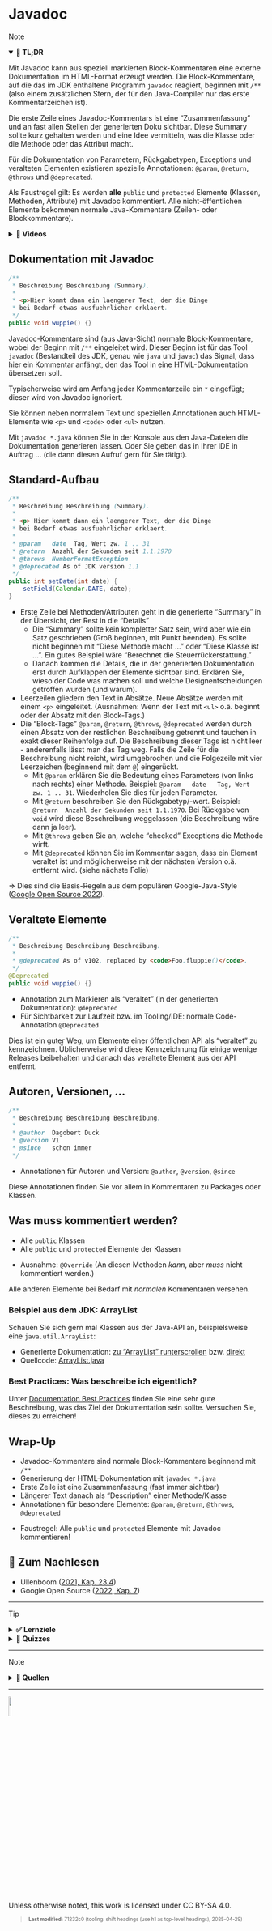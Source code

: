 # Javadoc

> [!NOTE]
>
> <details open>
>
> <summary><strong>🎯 TL;DR</strong></summary>
>
> Mit Javadoc kann aus speziell markierten Block-Kommentaren eine
> externe Dokumentation im HTML-Format erzeugt werden. Die
> Block-Kommentare, auf die das im JDK enthaltene Programm `javadoc`
> reagiert, beginnen mit `/**` (also einem zusätzlichen Stern, der für
> den Java-Compiler nur das erste Kommentarzeichen ist).
>
> Die erste Zeile eines Javadoc-Kommentars ist eine “Zusammenfassung”
> und an fast allen Stellen der generierten Doku sichtbar. Diese Summary
> sollte kurz gehalten werden und eine Idee vermitteln, was die Klasse
> oder die Methode oder das Attribut macht.
>
> Für die Dokumentation von Parametern, Rückgabetypen, Exceptions und
> veralteten Elementen existieren spezielle Annotationen: `@param`,
> `@return`, `@throws` und `@deprecated`.
>
> Als Faustregel gilt: Es werden **alle** `public` und `protected`
> Elemente (Klassen, Methoden, Attribute) mit Javadoc kommentiert. Alle
> nicht-öffentlichen Elemente bekommen normale Java-Kommentare (Zeilen-
> oder Blockkommentare).
>
> </details>
>
> <details>
>
> <summary><strong>🎦 Videos</strong></summary>
>
> - [VL Javadoc](https://youtu.be/Qo2TTD593eQ)
>
> </details>

## Dokumentation mit Javadoc

``` java
/**
 * Beschreibung Beschreibung (Summary).
 *
 * <p>Hier kommt dann ein laengerer Text, der die Dinge
 * bei Bedarf etwas ausfuehrlicher erklaert.
 */
public void wuppie() {}
```

Javadoc-Kommentare sind (aus Java-Sicht) normale Block-Kommentare, wobei
der Beginn mit `/**` eingeleitet wird. Dieser Beginn ist für das Tool
`javadoc` (Bestandteil des JDK, genau wie `java` und `javac`) das
Signal, dass hier ein Kommentar anfängt, den das Tool in eine
HTML-Dokumentation übersetzen soll.

Typischerweise wird am Anfang jeder Kommentarzeile ein `*` eingefügt;
dieser wird von Javadoc ignoriert.

Sie können neben normalem Text und speziellen Annotationen auch
HTML-Elemente wie `<p>` und `<code>` oder `<ul>` nutzen.

Mit `javadoc *.java` können Sie in der Konsole aus den Java-Dateien die
Dokumentation generieren lassen. Oder Sie geben das in Ihrer IDE in
Auftrag … (die dann diesen Aufruf gern für Sie tätigt).

## Standard-Aufbau

``` java
/**
 * Beschreibung Beschreibung (Summary).
 *
 * <p> Hier kommt dann ein laengerer Text, der die Dinge
 * bei Bedarf etwas ausfuehrlicher erklaert.
 *
 * @param   date  Tag, Wert zw. 1 .. 31
 * @return  Anzahl der Sekunden seit 1.1.1970
 * @throws  NumberFormatException
 * @deprecated As of JDK version 1.1
 */
public int setDate(int date) {
    setField(Calendar.DATE, date);
}
```

- Erste Zeile bei Methoden/Attributen geht in die generierte “Summary”
  in der Übersicht, der Rest in die “Details”
  - Die “Summary” sollte kein kompletter Satz sein, wird aber wie ein
    Satz geschrieben (Groß beginnen, mit Punkt beenden). Es sollte nicht
    beginnen mit “Diese Methode macht …” oder “Diese Klasse ist …”. Ein
    gutes Beispiel wäre “Berechnet die Steuerrückerstattung.”
  - Danach kommen die Details, die in der generierten Dokumentation erst
    durch Aufklappen der Elemente sichtbar sind. Erklären Sie, wieso der
    Code was machen soll und welche Designentscheidungen getroffen
    wurden (und warum).
- Leerzeilen gliedern den Text in Absätze. Neue Absätze werden mit einem
  `<p>` eingeleitet. (Ausnahmen: Wenn der Text mit `<ul>` o.ä. beginnt
  oder der Absatz mit den Block-Tags.)
- Die “Block-Tags” `@param`, `@return`, `@throws`, `@deprecated` werden
  durch einen Absatz von der restlichen Beschreibung getrennt und
  tauchen in exakt dieser Reihenfolge auf. Die Beschreibung dieser Tags
  ist nicht leer - anderenfalls lässt man das Tag weg. Falls die Zeile
  für die Beschreibung nicht reicht, wird umgebrochen und die Folgezeile
  mit vier Leerzeichen (beginnend mit dem `@`) eingerückt.
  - Mit `@param` erklären Sie die Bedeutung eines Parameters (von links
    nach rechts) einer Methode. Beispiel:
    `@param   date   Tag, Wert zw. 1 .. 31`. Wiederholen Sie dies für
    jeden Parameter.
  - Mit `@return` beschreiben Sie den Rückgabetyp/-wert. Beispiel:
    `@return  Anzahl der Sekunden seit 1.1.1970`. Bei Rückgabe von
    `void` wird diese Beschreibung weggelassen (die Beschreibung wäre
    dann ja leer).
  - Mit `@throws` geben Sie an, welche “checked” Exceptions die Methode
    wirft.
  - Mit `@deprecated` können Sie im Kommentar sagen, dass ein Element
    veraltet ist und möglicherweise mit der nächsten Version o.ä.
    entfernt wird. (siehe nächste Folie)

=\> Dies sind die Basis-Regeln aus dem populären Google-Java-Style
([Google Open Source 2022](#ref-googlestyleguide)).

## Veraltete Elemente

``` java
/**
 * Beschreibung Beschreibung Beschreibung.
 *
 * @deprecated As of v102, replaced by <code>Foo.fluppie()</code>.
 */
@Deprecated
public void wuppie() {}
```

- Annotation zum Markieren als “veraltet” (in der generierten
  Dokumentation): `@deprecated`
- Für Sichtbarkeit zur Laufzeit bzw. im Tooling/IDE: normale
  Code-Annotation `@Deprecated`

Dies ist ein guter Weg, um Elemente einer öffentlichen API als
“veraltet” zu kennzeichnen. Üblicherweise wird diese Kennzeichnung für
einige wenige Releases beibehalten und danach das veraltete Element aus
der API entfernt.

## Autoren, Versionen, …

``` java
/**
 * Beschreibung Beschreibung Beschreibung.
 *
 * @author  Dagobert Duck
 * @version V1
 * @since   schon immer
 */
```

- Annotationen für Autoren und Version: `@author`, `@version`, `@since`

Diese Annotationen finden Sie vor allem in Kommentaren zu Packages oder
Klassen.

## Was muss kommentiert werden?

- Alle `public` Klassen
- Alle `public` und `protected` Elemente der Klassen

<!-- -->

- Ausnahme: `@Override` (An diesen Methoden *kann*, aber *muss* nicht
  kommentiert werden.)

Alle anderen Elemente bei Bedarf mit *normalen* Kommentaren versehen.

### Beispiel aus dem JDK: ArrayList

Schauen Sie sich gern mal Klassen aus der Java-API an, beispielsweise
eine `java.util.ArrayList`:

- Generierte Dokumentation: [zu “ArrayList”
  runterscrollen](https://docs.oracle.com/javase/8/docs/api/index.html?java/util/package-summary.html)
  bzw.
  [direkt](https://docs.oracle.com/javase/8/docs/api/java/util/ArrayList.html)
- Quellcode:
  [ArrayList.java](https://hg.openjdk.java.net/jdk8/jdk8/jdk/file/tip/src/share/classes/java/util/ArrayList.java)

### Best Practices: Was beschreibe ich eigentlich?

Unter [Documentation Best
Practices](https://github.com/google/styleguide/blob/gh-pages/docguide/best_practices.md#documentation-is-the-story-of-your-code)
finden Sie eine sehr gute Beschreibung, was das Ziel der Dokumentation
sein sollte. Versuchen Sie, dieses zu erreichen!

## Wrap-Up

- Javadoc-Kommentare sind normale Block-Kommentare beginnend mit `/**`
- Generierung der HTML-Dokumentation mit `javadoc *.java`
- Erste Zeile ist eine Zusammenfassung (fast immer sichtbar)
- Längerer Text danach als “Description” einer Methode/Klasse
- Annotationen für besondere Elemente: `@param`, `@return`, `@throws`,
  `@deprecated`

<!-- -->

- Faustregel: Alle `public` und `protected` Elemente mit Javadoc
  kommentieren!

## 📖 Zum Nachlesen

- Ullenboom ([2021, Kap. 23.4](#ref-Ullenboom2021))
- Google Open Source ([2022, Kap. 7](#ref-googlestyleguide))

------------------------------------------------------------------------

> [!TIP]
>
> <details>
>
> <summary><strong>✅ Lernziele</strong></summary>
>
> - k2: Ziel der Javadoc-Dokumentation verstehen
> - k2: Typischen Aufgabe von Javadoc-Kommentaren verstehen
> - k3: Dokumentation öffentlich sichtbarer Elemente mit Javadoc
> - k3: Schreiben einer sinnvollen Summary
> - k3: Einsatz von Annotationen zur Dokumentation von Parametern, Rückgabetypen, Exceptions, veralteten Elementen
>
> </details>
>
> <details>
>
> <summary><strong>🧩 Quizzes</strong></summary>
>
> - [Quiz Javadoc
>   (ILIAS)](https://www.hsbi.de/elearning/goto.php?target=tst_1106229&client_id=FH-Bielefeld)
>
> </details>

------------------------------------------------------------------------

> [!NOTE]
>
> <details>
>
> <summary><strong>👀 Quellen</strong></summary>
>
> <div id="refs" class="references csl-bib-body hanging-indent"
> entry-spacing="0">
>
> <div id="ref-googlestyleguide" class="csl-entry">
>
> Google Open Source. 2022. „Google Java Style Guide“. 2022.
> <https://google.github.io/styleguide/javaguide.html>.
>
> </div>
>
> <div id="ref-Ullenboom2021" class="csl-entry">
>
> Ullenboom, C. 2021. *Java ist auch eine Insel*. 16. Aufl.
> Rheinwerk-Verlag.
> <https://openbook.rheinwerk-verlag.de/javainsel/index.html>.
>
> </div>
>
> </div>
>
> </details>

------------------------------------------------------------------------

<img src="https://licensebuttons.net/l/by-sa/4.0/88x31.png" width="10%">

Unless otherwise noted, this work is licensed under CC BY-SA 4.0.

<blockquote><p><sup><sub><strong>Last modified:</strong> 71232c0 (tooling: shift headings (use h1 as top-level headings), 2025-04-29)<br></sub></sup></p></blockquote>
